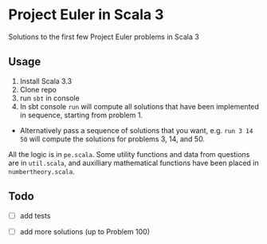 # Project Euler in Scala 3
 Solutions to the first few Project Euler problems in Scala 3

## Usage
 1. Install Scala 3.3
 2. Clone repo
 3. run  `sbt` in console
 4. In sbt console `run` will compute all solutions that have been implemented in sequence, starting from problem 1.
  - Alternatively pass a sequence of solutions that you want, e.g. `run 3 14 50` will compute the solutions for problems 3, 14, and 50.

All the logic is in `pe.scala`. Some utility functions and data from questions are in `util.scala`, and auxilliary mathematical functions have been placed in `numbertheory.scala`.

## Todo
 - [ ] add tests
 - [ ] add more solutions (up to Problem 100)

